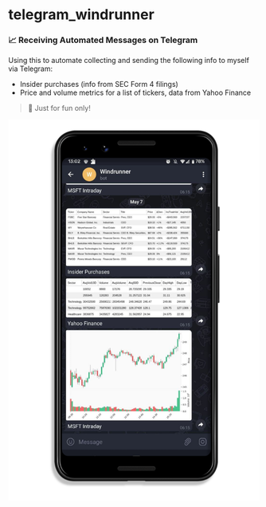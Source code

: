 # telegram_windrunner

### 📈 Receiving Automated Messages on Telegram 
Using this to automate collecting and sending the following info to myself via Telegram:
- Insider purchases (info from SEC Form 4 filings)
- Price and volume metrics for a list of tickers, data from Yahoo Finance  
  
> 🥧 Just for fun only! 

![Alt text](https://raw.githubusercontent.com/iiaen/telegram_windrunner/master/Sample.png "Mockup")  
